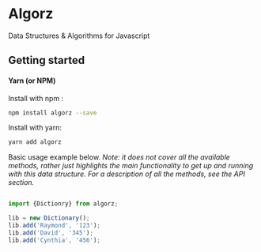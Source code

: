 # Algorz
Data Structures & Algorithms for Javascript


## Getting started

#### Yarn (or NPM)

Install with npm :
```bash
npm install algorz --save
```
Install with yarn:
```bash
yarn add algorz
```

Basic usage example below.  _Note: it does not cover all the available
methods, rather just highlights the main functionality to get up and running
with this data structure. For a description of all the methods, see the
API section._

```javascript

import {Dictionry} from algorz;

lib = new Dictionary();
lib.add('Raymond', '123');
lib.add('David', '345');
lib.add('Cynthia', '456');

```
